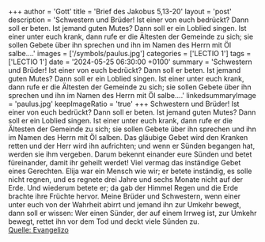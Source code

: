 +++
author = 'Gott'
title = 'Brief des Jakobus 5,13-20'
layout = 'post'
description = 'Schwestern und Brüder! Ist einer von euch bedrückt? Dann soll er beten. Ist jemand guten Mutes? Dann soll er ein Loblied singen. Ist einer unter euch krank, dann rufe er die Ältesten der Gemeinde zu sich; sie sollen Gebete über ihn sprechen und ihn im Namen des Herrn mit Öl salbe....'
images = ['/symbols/paulus.jpg']
categories = ['LECTIO 1']
tags = ['LECTIO 1']
date = '2024-05-25 06:30:00 +0100'
summary = 'Schwestern und Brüder! Ist einer von euch bedrückt? Dann soll er beten. Ist jemand guten Mutes? Dann soll er ein Loblied singen. Ist einer unter euch krank, dann rufe er die Ältesten der Gemeinde zu sich; sie sollen Gebete über ihn sprechen und ihn im Namen des Herrn mit Öl salbe....'
linkedsummaryImage = 'paulus.jpg'
keepImageRatio = 'true'
+++
Schwestern und Brüder! Ist einer von euch bedrückt? Dann soll er beten. Ist jemand guten Mutes? Dann soll er ein Loblied singen.
Ist einer unter euch krank, dann rufe er die Ältesten der Gemeinde zu sich; sie sollen Gebete über ihn sprechen und ihn im Namen des Herrn mit Öl salben.<!--more-->
Das gläubige Gebet wird den Kranken retten und der Herr wird ihn aufrichten; und wenn er Sünden begangen hat, werden sie ihm vergeben.
Darum bekennt einander eure Sünden und betet füreinander, damit ihr geheilt werdet! Viel vermag das inständige Gebet eines Gerechten.
Elija war ein Mensch wie wir; er betete inständig, es solle nicht regnen, und es regnete drei Jahre und sechs Monate nicht auf der Erde.
Und wiederum betete er; da gab der Himmel Regen und die Erde brachte ihre Früchte hervor.
Meine Brüder und Schwestern, wenn einer unter euch von der Wahrheit abirrt und jemand ihn zur Umkehr bewegt,
dann soll er wissen: Wer einen Sünder, der auf einem Irrweg ist, zur Umkehr bewegt, rettet ihn vor dem Tod und deckt viele Sünden zu.<br> [Quelle: Evangelizo](https://evangeliumtagfuertag.org/DE/gospel)